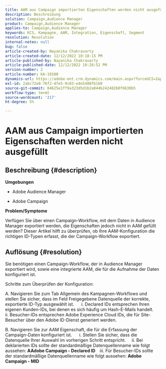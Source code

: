 ```yaml
---
title: AAM aus Campaign importierten Eigenschaften werden nicht ausgefüllt
description: Beschreibung
solution: Campaign,Audience Manager
product: Campaign,Audience Manager
applies-to: Campaign,Audience Manager
keywords: KCS, Kampagne, AAM, Integration, Eigenschaft, Segment
resolution: Resolution
internal-notes: null
bug: false
article-created-by: Nayanika Chakravarty
article-created-date: 12/12/2022 10:18:15 PM
article-published-by: Nayanika Chakravarty
article-published-date: 12/12/2022 10:28:52 PM
version-number: 2
article-number: KA-19100
dynamics-url: https://adobe-ent.crm.dynamics.com/main.aspx?forceUCI=1&pagetype=entityrecord&etn=knowledgearticle&id=c873c2d9-6a7a-ed11-81ac-6045bd006b25
exl-id: 2abc72e8-76f2-4fe5-9c03-e4e5488fb1b0
source-git-commit: 04625e1ff9a323d5d1b2a044b242482b0f6630b5
workflow-type: tm+mt
source-wordcount: '217'
ht-degree: 5%

---
```


# AAM aus Campaign importierten Eigenschaften werden nicht ausgefüllt

## Beschreibung {#description}


<b>Umgebungen</b>

- Adobe Audience Manager

- Adobe Campaign

<b>Problem/Symptome</b>

Verfügen Sie über einen Campaign-Workflow, mit dem Daten in Audience Manager exportiert werden, die Eigenschaften jedoch nicht in AAM gefüllt werden? Dieser Artikel hilft zu überprüfen, ob Ihre AAM-Konfiguration die richtigen ID-Typen erfasst, die der Campaign-Workflow exportiert.


## Auflösung {#resolution}


Sie benötigen einen Campaign-Workflow, der in Audience Manager exportiert wird, sowie eine integrierte AAM, die für die Aufnahme der Daten konfiguriert ist. 

Schritte zum Überprüfen der Konfiguration:

A. Navigieren Sie zum Tab Allgemein des Kampagnen-Workflows und stellen Sie sicher, dass im Feld Freigegebene Datenquelle der korrekte, exportierte ID-Typ ausgewählt ist.
     i. Declared IDs entsprechen Ihren eigenen Kunden-IDs, bei denen es sich häufig um Hash-E-Mails handelt.
    ii. Besucher-IDs entsprechen Adobe Experience Cloud IDs, die für Site-Besucher über den Adobe ID-Dienst generiert werden.

B. Navigieren Sie zur AAM Eigenschaft, die für die Erfassung der Campaign-Daten konfiguriert ist.
     i. Stellen Sie sicher, dass die Datenquelle Ihrer Auswahl im vorherigen Schritt entspricht.
    ii. Bei deklarierten IDs sollte der standardmäßige Datenquellenname wie folgt aussehen: <b>A</b><b>Adobe Campaign - Declared ID
 </b>  iii. Für Besucher-IDs sollte der standardmäßige Datenquellenname wie folgt aussehen: <b>Adobe Campaign - MID</b>
